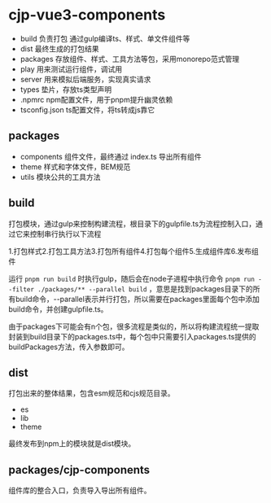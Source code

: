 # cjp-vue3-components

- build 负责打包 通过gulp编译ts、样式、单文件组件等
- dist 最终生成的打包结果
- packages 存放组件、样式、工具方法等包，采用monorepo范式管理
- play 用来测试运行组件，调试用
- server 用来模拟后端服务，实现真实请求
- types 垫片，存放ts类型声明
- .npmrc npm配置文件，用于pnpm提升幽灵依赖
- tsconfig.json ts配置文件，将ts转成js靠它

## packages

- components 组件文件，最终通过 index.ts 导出所有组件
- theme 样式和字体文件，BEM规范
- utils 模块公共的工具方法

## build

打包模块，通过gulp来控制构建流程，根目录下的gulpfile.ts为流程控制入口，通过它来控制串行执行以下流程

1.打包样式2.打包工具方法3.打包所有组件4.打包每个组件5.生成组件库6.发布组件

运行 `pnpm run build` 时执行gulp，随后会在node子进程中执行命令 `pnpm run --filter ./packages/** --parallel build` ，意思是找到packages目录下的所有build命令，--parallel表示并行打包，所以需要在packages里面每个包中添加build命令，并创建gulpfile.ts。

由于packages下可能会有n个包，很多流程是类似的，所以将构建流程统一提取封装到build目录下的packages.ts中，每个包中只需要引入packages.ts提供的buildPackages方法，传入参数即可。

## dist

打包出来的整体结果，包含esm规范和cjs规范目录。

- es
- lib
- theme

最终发布到npm上的模块就是dist模块。

## packages/cjp-components

组件库的整合入口，负责导入导出所有组件。

